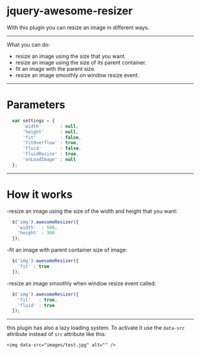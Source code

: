 jquery-awesome-resizer
======================

With this plugin you can resize an image in different ways.
******
What you can do:
- resize an image using the size that you want.
- resize an image using the size of its parent container.
- fit an image with the parent size.
- resize an image smoothly on window resize event.

******

Parameters
==========

```javascript
  var settings = {
      'width'       : null,
      'height'      : null,
      'fit'         : false,
      'fitOverflow' : true,
      'fluid'       : false,
      'fluidResize' : true,
      'onLoadImage' : null
  };
```

******

How it works
============

-resize an image using the size of the width and height that you want: 

```javascript
  $('img').awesomeResizer({
    'width'  : 500,
    'height' : 300
  });
```

-fit an image with parent container size of image: 
```javascript
  $('img').awesomeResizer({
    'fit' : true
  });
```

-resize an image smoothly when window resize event called: 
```javascript
  $('img').awesomeResizer({
    'fit'   : true,
    'fluid' : true
  });
```

*****

this plugin has also a lazy loading system. To activate it use the `data-src` attribute instead of `src` attribute like this: 

`<img data-src="images/test.jpg" alt="" />`